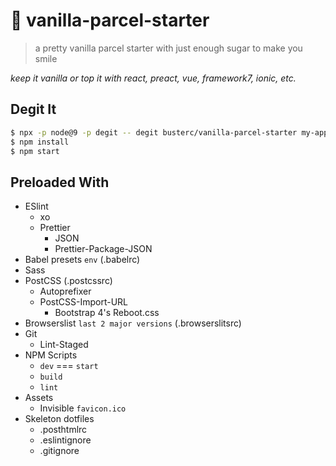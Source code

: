 # &#127846; vanilla-parcel-starter

> a pretty vanilla parcel starter with just enough sugar to make you smile

_keep it vanilla or top it with react, preact, vue, framework7, ionic, etc._

## Degit It

```sh
$ npx -p node@9 -p degit -- degit busterc/vanilla-parcel-starter my-app
$ npm install
$ npm start
```

## Preloaded With

- ESlint
  - xo
  - Prettier
    - JSON
    - Prettier-Package-JSON
- Babel presets `env` (.babelrc)
- Sass
- PostCSS (.postcssrc)
  - Autoprefixer
  - PostCSS-Import-URL
    - Bootstrap 4's Reboot.css
- Browserslist `last 2 major versions` (.browserslitsrc)
- Git
  - Lint-Staged
- NPM Scripts
  - `dev` === `start`
  - `build`
  - `lint`
- Assets
  - Invisible `favicon.ico`
- Skeleton dotfiles
  - .posthtmlrc
  - .eslintignore
  - .gitignore
